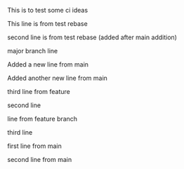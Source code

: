 This is to test some ci ideas

This line is from test rebase

second line is from test rebase (added after main addition)

major branch line

Added a new line from main

Added another new line from main

third line from feature

second line

line from feature branch

third line

first line from main

second line from main
